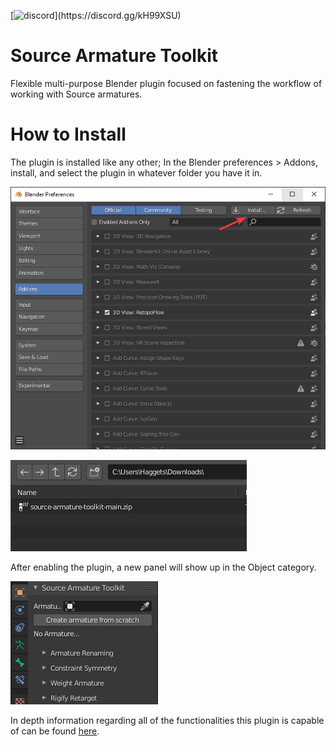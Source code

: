 [![discord](https://img.shields.io/discord/693987167210438656.svg?style=flat&label=Discord&logo=discord&color=7289DA&json?)](https://discord.gg/kH99XSU)

# Source Armature Toolkit
Flexible multi-purpose Blender plugin focused on fastening the workflow of working with Source armatures.

# How to Install

The plugin is installed like any other; In the Blender preferences > Addons, install, and select the plugin in whatever folder you have it in.

![Addons page](/img/Install1.png)

![Plugin in Downloads folder](/img/Install2.png)

After enabling the plugin, a new panel will show up in the Object category.

![Plugin in Downloads folder](/img/PluginPanel.png)

In depth information regarding all of the functionalities this plugin is capable of can be found [here](https://github.com/Haggets/source-armature-toolkit/wiki).
